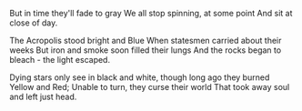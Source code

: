 But in time they'll fade to gray
We all stop spinning, at some point
And sit at close of day.

The Acropolis stood bright and Blue
When statesmen carried about their weeks
But iron and smoke soon filled their lungs
And the rocks began to bleach - the light escaped.

Dying stars only see in black and white,
though long ago they burned Yellow and Red;
Unable to turn, they curse their world
That took away soul and left just head.